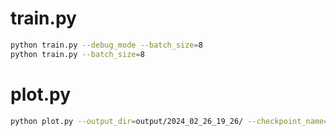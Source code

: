 # train.py
```bash
python train.py --debug_mode --batch_size=8
python train.py --batch_size=8
```


# plot.py
```bash
python plot.py --output_dir=output/2024_02_26_19_26/ --checkpoint_name=checkpoint-18750
```
